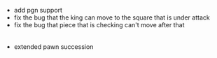 - add pgn support
- fix the bug that the king can move to the square that is under attack
- fix the bug that piece that is checking can't move after that
######
- extended pawn succession